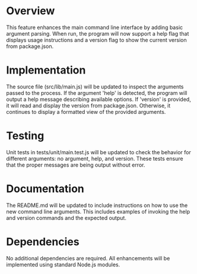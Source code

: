 # Overview
This feature enhances the main command line interface by adding basic argument parsing. When run, the program will now support a help flag that displays usage instructions and a version flag to show the current version from package.json.

# Implementation
The source file (src/lib/main.js) will be updated to inspect the arguments passed to the process. If the argument 'help' is detected, the program will output a help message describing available options. If 'version' is provided, it will read and display the version from package.json. Otherwise, it continues to display a formatted view of the provided arguments.

# Testing
Unit tests in tests/unit/main.test.js will be updated to check the behavior for different arguments: no argument, help, and version. These tests ensure that the proper messages are being output without error.

# Documentation
The README.md will be updated to include instructions on how to use the new command line arguments. This includes examples of invoking the help and version commands and the expected output.

# Dependencies
No additional dependencies are required. All enhancements will be implemented using standard Node.js modules.
